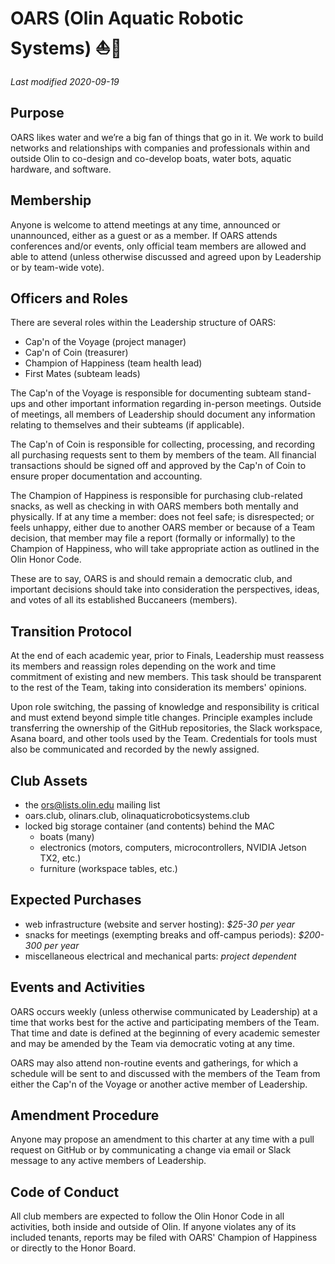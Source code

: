 # OARS (Olin Aquatic Robotic Systems) :sailboat::ocean:

*Last modified 2020-09-19*

## Purpose

OARS likes water and we’re a big fan of things that go in it. We work to build networks
and relationships with companies and professionals within and outside Olin to co-design
and co-develop boats, water bots, aquatic hardware, and software.

## Membership

Anyone is welcome to attend meetings at any time, announced or unannounced, either as a
guest or as a member. If OARS attends conferences and/or events, only official team
members are allowed and able to attend (unless otherwise discussed and agreed upon by
Leadership or by team-wide vote).

## Officers and Roles

There are several roles within the Leadership structure of OARS:
- Cap'n of the Voyage (project manager)
- Cap'n of Coin (treasurer)
- Champion of Happiness (team health lead)
- First Mates (subteam leads)

The Cap'n of the Voyage is responsible for documenting subteam stand-ups and other
important information regarding in-person meetings. Outside of meetings, all members of
Leadership should document any information relating to themselves and their subteams
(if applicable).

The Cap'n of Coin is responsible for collecting, processing, and recording all purchasing
requests sent to them by members of the team. All financial transactions should be signed
off and approved by the Cap'n of Coin to ensure proper documentation and accounting.

The Champion of Happiness is responsible for purchasing club-related snacks, as well as
checking in with OARS members both mentally and physically. If at any time a member: does
not feel safe; is disrespected; or feels unhappy, either due to another OARS member or
because of a Team decision, that member may file a report (formally or informally) to the
Champion of Happiness, who will take appropriate action as outlined in the Olin Honor
Code.

These are to say, OARS is and should remain a democratic club, and important decisions 
should take into consideration the perspectives, ideas, and votes of all its established 
Buccaneers (members).

## Transition Protocol

At the end of each academic year, prior to Finals, Leadership must reassess its members
and reassign roles depending on the work and time commitment of existing and new members. This task should be transparent to the rest of the Team, taking into consideration its
members' opinions.

Upon role switching, the passing of knowledge and responsibility is critical and must
extend beyond simple title changes. Principle examples include transferring the ownership
of the GitHub repositories, the Slack workspace, Asana board, and other tools used by the
Team. Credentials for tools must also be communicated and recorded by the newly assigned.

## Club Assets

- the ors@lists.olin.edu mailing list
- oars.club, olinars.club, olinaquaticroboticsystems.club
- locked big storage container (and contents) behind the MAC
  * boats (many)
  * electronics (motors, computers, microcontrollers, NVIDIA Jetson TX2, etc.)
  * furniture (workspace tables, etc.)

## Expected Purchases

- web infrastructure (website and server hosting): _$25-30 per year_
- snacks for meetings (exempting breaks and off-campus periods): _$200-300 per year_
- miscellaneous electrical and mechanical parts: _project dependent_

## Events and Activities

OARS occurs weekly (unless otherwise communicated by Leadership) at a time that works
best for the active and participating members of the Team. That time and date is defined
at the beginning of every academic semester and may be amended by the Team via democratic
voting at any time.

OARS may also attend non-routine events and gatherings, for which a schedule will be sent
to and discussed with the members of the Team from either the Cap'n of the Voyage or
another active member of Leadership.

## Amendment Procedure

Anyone may propose an amendment to this charter at any time with a pull request on GitHub
or by communicating a change via email or Slack message to any active members of
Leadership.

## Code of Conduct

All club members are expected to follow the Olin Honor Code in all activities, both
inside and outside of Olin. If anyone violates any of its included tenants, reports may
be filed with OARS' Champion of Happiness or directly to the Honor Board.
